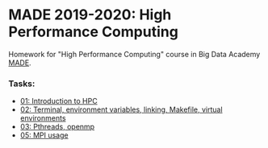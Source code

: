# MADE 2019-2020: High Performance Computing

Homework for "High Performance Computing" course in Big Data Academy [MADE](https://data.mail.ru/).

### Tasks:

- [01: Introduction to HPC](https://github.com/dmitriyklebanov/made_2020_hpc/tree/master/1)
- [02: Terminal, environment variables, linking, Makefile, virtual environments](https://github.com/dmitriyklebanov/made_2020_hpc/tree/master/2)
- [03: Pthreads, openmp](https://github.com/dmitriyklebanov/made_2020_hpc/tree/master/3)
- [05: MPI usage](https://github.com/dmitriyklebanov/made_2020_hpc/tree/master/5)